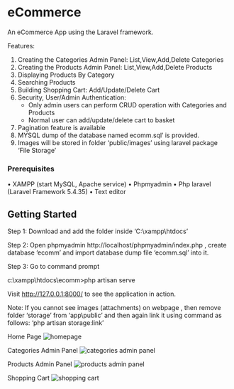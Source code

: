 # eCommerce

An eCommerce App using the Laravel framework.

Features:
1.	Creating the Categories Admin Panel: List,View,Add,Delete Categories
2.	Creating the Products Admin Panel: List,View,Add,Delete Products
3.	Displaying Products By Category
4.	Searching Products
5.	Building Shopping Cart: Add/Update/Delete Cart
6.	Security, User/Admin Authentication: 
	- Only admin users can perform CRUD operation with Categories and Products
	- Normal user can add/update/delete cart to basket
7.	Pagination feature is available
8.	MYSQL dump of the database named ecomm.sql’ is provided.
9.	Images will be stored in folder ‘public/images’ using laravel package ‘File Storage’

### Prerequisites

•	XAMPP (start MySQL, Apache service)
•	Phpmyadmin 
•	Php laravel (Laravel Framework 5.4.35)
•	Text editor

## Getting Started

Step 1: Download and add the folder inside ‘C:\xampp\htdocs’

Step 2: Open phpmyadmin http://localhost/phpmyadmin/index.php , create database ‘ecomm’ and import database dump file ‘ecomm.sql’ into it.

Step 3: Go to command prompt

c:\xampp\htdocs\ecomm>php artisan serve 

Visit http://127.0.0.1:8000/ to see the application in action.

Note: If you cannot see images (attachments) on webpage , then remove folder ‘storage’ from ‘app\public’ and then again link it using command as follows:
‘php artisan storage:link’

Home Page
![homepage](https://user-images.githubusercontent.com/14937374/37023309-c560d43e-2125-11e8-9e06-8e2b0e3cf3ce.png)

Categories Admin Panel
![categories admin panel](https://user-images.githubusercontent.com/14937374/37023317-ca1a9c80-2125-11e8-98f4-c32adda9e2ab.png)

Products Admin Panel
![products admin panel](https://user-images.githubusercontent.com/14937374/37023327-d080892c-2125-11e8-8fa1-37bc2a3dd3dc.png)

Shopping Cart
![shopping cart](https://user-images.githubusercontent.com/14937374/37023329-d3f6a942-2125-11e8-805f-ee947c9bddf5.png)



